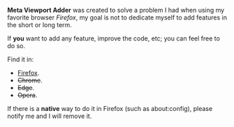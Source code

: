 **Meta Viewport Adder** was created to solve a problem I had when using my favorite browser *Firefox*, my goal is not to dedicate myself to add features in the short or long term.

If **you** want to add any feature, improve the code, etc; you can feel free to do so.

Find it in:
- [Firefox](https://addons.mozilla.org/en-US/firefox/addon/meta-viewport-adder/ "Firefox").
- ~~Chrome~~.
- ~~Edge~~.
- ~~Opera~~.

If there is a **native** way to do it in Firefox (such as about:config), please notify me and I will remove it.